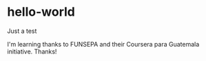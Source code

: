 # hello-world
Just a test

I'm learning thanks to FUNSEPA and their Coursera para Guatemala initiative. Thanks!
